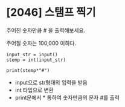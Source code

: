 # [2046] 스탬프 찍기 #

주어진 숫자만큼 # 을 출력해보세요.

주어질 숫자는 100,000 이하다.

```
input_str = input()
stemp = int(input_str)

print(stemp*"#")
```

- input으로 str형태의 입력을 받음
- int 타입으로 변환
- print문에서 * 통하여 숫자만큼의 문자 #를 출력